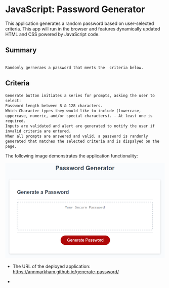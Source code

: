 #  JavaScript: Password Generator

This application generates a random password based on user-selected criteria. This app will run in the browser and features dynamically updated HTML and CSS powered by JavaScript code. 
## Summary

```

Randomly gerneraes a password that meets the  criteria below.
```

## Criteria

```
Generate button initiates a series for prompts, asking the user to select:
Password length between 8 & 128 characters.
Which Character types they would like to include (lowercase, uppercase, numeric, and/or special characters). - At least one is required. 
Inputs are validated and alert are generated to notify the user if invalid criteria are entered. 
When all prompts are answered and valid, a password is randonly generated that matches the selected criteria and is dispalyed on the page. 

```


The following image demonstrates the application functionality:

![password generator demo](./03-javascript-homework-demo.png)



* The URL of the deployed application:  https://annmarkham.github.io/generate-password/

*


 